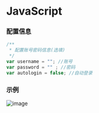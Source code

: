 # JavaScript

### 配置信息  

```javascript
/**
 * 配置账号密码信息(选填)
 */
var username = ""; //账号
var password = "" ; //密码
var autologin = false; //自动登录
```

### 示例  

![image](https://github.com/WindrunnerMax/SWVerifyCode/blob/master/SWExample/JsExample.png?raw=true)